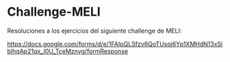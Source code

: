 # Challenge-MELI

Resoluciones a los ejercicios del siguiente challenge de MELI: 

https://docs.google.com/forms/d/e/1FAIpQLSfzv6QoTUsqj6Yp1XMHdN13xSibIhqAp21qx_I0U_TceMznvg/formResponse
